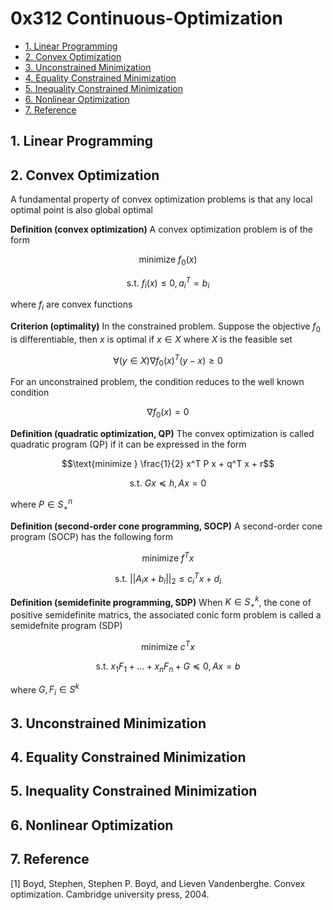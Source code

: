 # 0x312 Continuous-Optimization

- [1. Linear Programming](#1-linear-programming)
- [2. Convex Optimization](#2-convex-optimization)
- [3. Unconstrained Minimization](#3-unconstrained-minimization)
- [4. Equality Constrained Minimization](#4-equality-constrained-minimization)
- [5. Inequality Constrained Minimization](#5-inequality-constrained-minimization)
- [6. Nonlinear Optimization](#6-nonlinear-optimization)
- [7. Reference](#7-reference)

## 1. Linear Programming

## 2. Convex Optimization
A fundamental property of convex optimization problems is that any local optimal point is also global optimal

**Definition (convex optimization)** A convex optimization problem is of the form

$$\text{minimize } f_0(x)$$

$$\text{s.t. } f_i(x) \leq 0, a_i ^T = b_i$$

where $f_i$ are convex functions

**Criterion (optimality)** In the constrained problem. Suppose the objective $f_0$ is differentiable, then $x$ is optimal if $x \in X$ where $X$ is the feasible set

$$\forall(y \in X) \nabla f_0(x)^T (y-x) \geq 0$$

For an unconstrained problem, the condition reduces to the well known condition

$$\nabla f_0(x) = 0$$

**Definition (quadratic optimization, QP)** The convex optimization is called quadratic program (QP) if it can be expressed in the form

$$\text{minimize } \frac{1}{2} x^T P x + q^T x + r$$

$$\text{s.t. } Gx \preceq h, Ax = 0$$

where $P \in S^n_{+}$

**Definition (second-order cone programming, SOCP)** A second-order cone program (SOCP) has the following form

$$\text{minimize } f^T x$$

$$\text{s.t. } || A_i x + b_i ||_{2} \leq c_i^T x + d_i $$

**Definition (semidefinite programming, SDP)** When $K \in S^k_{+}$, the cone of positive semidefinite matrics, the associated conic form problem is called a semidefnite program (SDP)

$$\text{minimize }c^T x$$

$$\text{s.t. } x_1 F_1 + ... + x_n F_n + G \preceq 0, Ax = b$$

where $G, F_i \in S^k$

## 3. Unconstrained Minimization

## 4. Equality Constrained Minimization

## 5. Inequality Constrained Minimization

## 6. Nonlinear Optimization

## 7. Reference

[1] Boyd, Stephen, Stephen P. Boyd, and Lieven Vandenberghe. Convex optimization. Cambridge university press, 2004.

